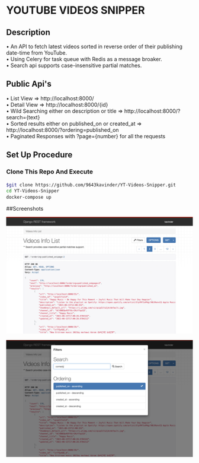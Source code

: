 # YOUTUBE VIDEOS SNIPPER

## Description
• An API to fetch latest videos sorted in reverse order of their publishing date-time from YouTube.</br>
• Using Celery for task queue with Redis as a message broaker.</br>
• Search api supports case-insensitive partial matches.</br>

## Public Api's
• List View => http://localhost:8000/</br>
• Detail View => http://localhost:8000/{id}</br>
• Wild Searching either on description or title => http://localhost:8000/?search={text}</br>
• Sorted results either on published_on or created_at => http://localhost:8000/?ordering=published_on</br>
• Paginated Responses with ?page={number} for all the requests</br>  

## Set Up Procedure
### Clone This Repo And Execute

```bash
$git clone https://github.com/9643kavinder/YT-Videos-Snipper.git
cd YT-Videos-Snipper
docker-compose up
```

##Screenshots
<p align="center">
  <img src="https://github.com/9643kavinder/YT-Videos-Snipper/blob/main/screenshots/2.png" />
 </p>
 <p align="center">
  <img src="https://github.com/9643kavinder/YT-Videos-Snipper/blob/main/screenshots/1.png"/>
 </p>
